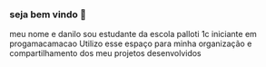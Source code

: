 ### seja bem vindo 👋


meu nome e danilo
sou estudante da escola palloti 1c
iniciante em progamacamacao
Utilizo esse espaço para minha organização e compartilhamento dos meu projetos desenvolvidos

